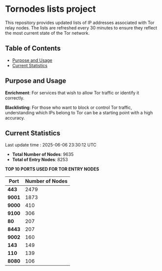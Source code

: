 # Tornodes lists project

This repository provides updated lists of IP addresses associated with Tor relay nodes. The lists are refreshed every 30 minutes to ensure they reflect the most current state of the Tor network.

## Table of Contents

- [Purpose and Usage](#purpose-and-usage)
- [Current Statistics](#current-statistics)


## Purpose and Usage

**Enrichment**: For services that wish to allow Tor traffic or identify it correctly.

**Blacklisting**: For those who want to block or control Tor traffic, understanding which IPs belong to Tor can be a starting point with a high accuracy.

## Current Statistics

Last update time : 2025-06-06 23:30:12 UTC

- **Total Number of Nodes**: 9635
- **Total of Entry Nodes**: 8253

**TOP 10 PORTS USED FOR TOR ENTRY NODES**

| **Port** | **Number of Nodes** |
|------|-----------------|
| **443**   | 2479  |
| **9001**   | 1873  |
| **9000**   | 410  |
| **9100**   | 306  |
| **80**   | 207  |
| **8443**   | 207  |
| **9002**   | 160  |
| **143**   | 149  |
| **110**   | 139  |
| **8080**   | 106  |

